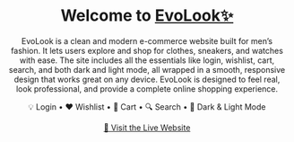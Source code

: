 <h1 align="center">
  Welcome to <a href="https://xd4jay.github.io/EvoLook/" target="_blank">EvoLook✨</a>
</h1>

<p align="center">
 EvoLook is a clean and modern e-commerce website built for men’s fashion. It lets users explore and shop for clothes, sneakers, and watches with ease. The site includes all the essentials like login, wishlist, cart, search, and both dark and light mode, all wrapped in a smooth, responsive design that works great on any device. EvoLook is designed to feel real, look professional, and provide a complete online shopping experience.
</p>

<p align="center">
  💡 Login • ❤️ Wishlist • 🛒 Cart • 🔍 Search • 🌙 Dark & Light Mode  
</p>

<p align="center">
  <a href="https://xd4jay.github.io/EvoLook/" target="_blank">
    🔗 Visit the Live Website
  </a>
</p>
